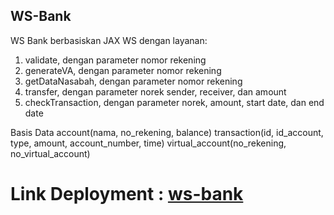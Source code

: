 ## WS-Bank

WS Bank berbasiskan JAX WS dengan layanan:
1.  validate, dengan parameter nomor rekening
2.  generateVA, dengan parameter nomor rekening
3.  getDataNasabah, dengan parameter nomor rekening
4.  transfer, dengan parameter norek sender, receiver, dan amount
5.  checkTransaction, dengan parameter norek, amount, start date, dan end date

Basis Data
account(nama, no_rekening, balance)
transaction(id, id_account, type, amount, account_number, time)
virtual_account(no_rekening, no_virtual_account)

# Link Deployment : [ws-bank](http://13.229.224.101:8080/engima/WSBank)